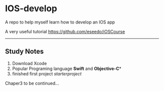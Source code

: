 # IOS-develop
A repo to help myself learn how to develop an IOS app 

A very useful tutorial <https://github.com/eseedo/iOSCourse>

----

## Study Notes

1. Download Xcode
2. Popular Programing language **Swift** and **Objective-C***
3. finished first project *starterproject*

Chaper3 to be continued...


